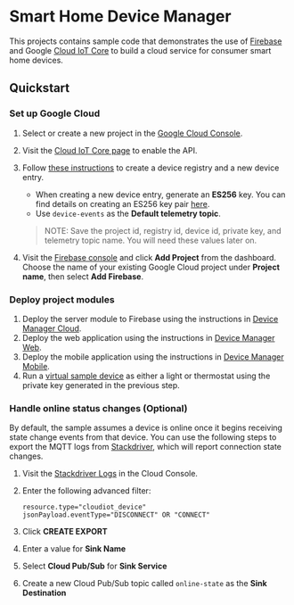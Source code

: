 # Smart Home Device Manager

This projects contains sample code that demonstrates the use of
[Firebase](https://firebase.google.com) and Google
[Cloud IoT Core](https://cloud.google.com/iot-core/) to build a cloud service
for consumer smart home devices.

## Quickstart

### Set up Google Cloud

1. Select or create a new project in the [Google Cloud Console](https://console.cloud.google.com/cloud-resource-manager).
1. Visit the [Cloud IoT Core page](https://console.cloud.google.com/iot)
   to enable the API.
1. Follow [these instructions](https://cloud.google.com/iot/docs/how-tos/devices)
   to create a device registry and a new device entry.

   *  When creating a new device entry, generate an **ES256** key. You can find
      details on creating an ES256 key pair
      [here](https://cloud.google.com/iot/docs/how-tos/credentials/keys#generating_an_es256_key).
   *  Use `device-events` as the **Default telemetry topic**.

   > NOTE: Save the project id, registry id, device id, private key,
     and telemetry topic name. You will need these values later on.

1. Visit the [Firebase console](https://console.firebase.google.com/) and click
   **Add Project** from the dashboard. Choose the name of your existing
   Google Cloud project under **Project name**, then select **Add Firebase**.

### Deploy project modules

1. Deploy the server module to Firebase using the instructions in
   [Device Manager Cloud](firebase/README.md).
1. Deploy the web application using the instructions in
   [Device Manager Web](web/README.md).
1. Deploy the mobile application using the instructions in
   [Device Manager Mobile](mobile/README.md).
1. Run a [virtual sample device](sample-device/README.md) as either a light or
   thermostat using the private key generated in the previous step.

### Handle online status changes (Optional)

By default, the sample assumes a device is online once it begins receiving
state change events from that device. You can use the following steps to export
the MQTT logs from [Stackdriver](https://cloud.google.com/stackdriver/),
which will report connection state changes.

1. Visit the [Stackdriver Logs](https://console.cloud.google.com/logs) in the
   Cloud Console.
1. Enter the following advanced filter:

    ```
    resource.type="cloudiot_device"
    jsonPayload.eventType="DISCONNECT" OR "CONNECT"
    ```

1. Click **CREATE EXPORT**
1. Enter a value for **Sink Name**
1. Select **Cloud Pub/Sub** for **Sink Service**
1. Create a new Cloud Pub/Sub topic called `online-state` as the
   **Sink Destination**
